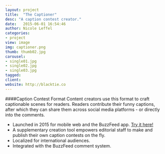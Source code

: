 ```yaml
---
layout: project
title:  "The Captioner"
desc: "A caption contest creator."
date:   2015-06-01 16:54:46
author: Nicole Leffel
categories:
- project
view: image
img: captioner.png
thumb: thumb02.jpg
carousel:
- single01.jpg
- single02.jpg
- single03.jpg
tagged: 
client: 
website: http://blacktie.co
---
```

####Caption Contest Format
Content creators use this format to craft captionable scenes for readers. Readers contribute their funny captions, after which they can share them across social media platforms - or directly into the comments.

* Launched in 2015 for mobile web and the BuzzFeed app. [Try it here!](http://www.buzzfeed.com/rossalynwarren/madonna-has-her-drake-and-eats-it)
* A supplementary creation tool empowers editorial staff to make and publish their own caption contests on the fly. 
* Localized for international audiences.
* Integrated with the BuzzFeed comment system.
